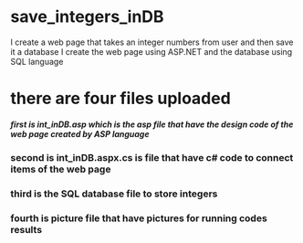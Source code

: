 # save_integers_inDB
I create a web page that takes an integer numbers from user and then save it a database 
I create the web page using ASP.NET and the database using SQL language 

# there are four files uploaded
##### first is int_inDB.asp which is the asp file that have the design code of the web page created by ASP language
### second is int_inDB.aspx.cs is file that have c# code to connect items of the web page
### third is the SQL database file to store integers
### fourth is picture file that have pictures for running codes results 
